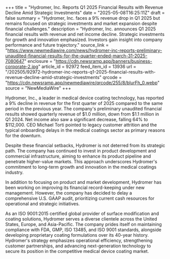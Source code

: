 +++
title = "Hydromer, Inc. Reports Q1 2025 Financial Results with Revenue Decline Amid Strategic Investments"
date = "2025-05-08T16:25:11Z"
draft = false
summary = "Hydromer, Inc. faces a 9% revenue drop in Q1 2025 but remains focused on strategic investments and market expansion despite financial challenges."
description = "Hydromer, Inc. announces Q1 2025 financial results with revenue and net income decline. Strategic investments for growth and innovation emphasized. Investors gain insight into company performance and future trajectory."
source_link = "https://www.newmediawire.com/news/hydromer-inc-reports-preliminary-unaudited-financial-results-for-the-quarter-ended-march-31-2025-7080647"
enclosure = "https://cdn.newsramp.app/banners/business-corporate-2.jpg"
article_id = 92972
feed_item_id = 13936
url = "/202505/92972-hydromer-inc-reports-q1-2025-financial-results-with-revenue-decline-amid-strategic-investments"
qrcode = "https://cdn.newsramp.app/newmediawire/qrcode/255/8/blurFh_0.webp"
source = "NewMediaWire"
+++

<p>Hydromer, Inc., a leader in medical device coating technology, has reported a 9% decline in revenue for the first quarter of 2025 compared to the same period in the previous year. The company's preliminary unaudited financial results showed quarterly revenue of $1.0 million, down from $1.1 million in Q1 2024. Net income also saw a significant decrease, falling 64% to $112,000. CEO Michael Torti pointed to legacy customer attrition and the typical onboarding delays in the medical coatings sector as primary reasons for the downturn.</p><p>Despite these financial setbacks, Hydromer is not deterred from its strategic path. The company has continued to invest in product development and commercial infrastructure, aiming to enhance its product pipeline and penetrate higher-value markets. This approach underscores Hydromer's commitment to long-term growth and innovation in the medical coatings industry.</p><p>In addition to focusing on product and market development, Hydromer has been working on improving its financial record-keeping under new management. However, the company has decided to delay a comprehensive U.S. GAAP audit, prioritizing current cash resources for operational and strategic initiatives.</p><p>As an ISO 9001:2015 certified global provider of surface modification and coating solutions, Hydromer serves a diverse clientele across the United States, Europe, and Asia-Pacific. The company prides itself on maintaining compliance with FDA, GMP, ISO 13485, and ISO 9001 standards, alongside developing proprietary coating formulations over its 40-year history. Hydromer's strategy emphasizes operational efficiency, strengthening customer partnerships, and advancing next-generation technology to secure its position in the competitive medical device coating market.</p>